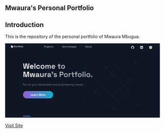 ## Mwaura's Personal Portfolio

## Introduction

This is the repository of the personal portfolio of Mwaura Mbugua.

![Portfolio Website](https://raw.githubusercontent.com/MwauratheAlex/portfolio_website/master/public/images/portfolio.png)

<a href="https://mwauraporfolio.netlify.app/" target="_blank">
    Visit Site
</a>

